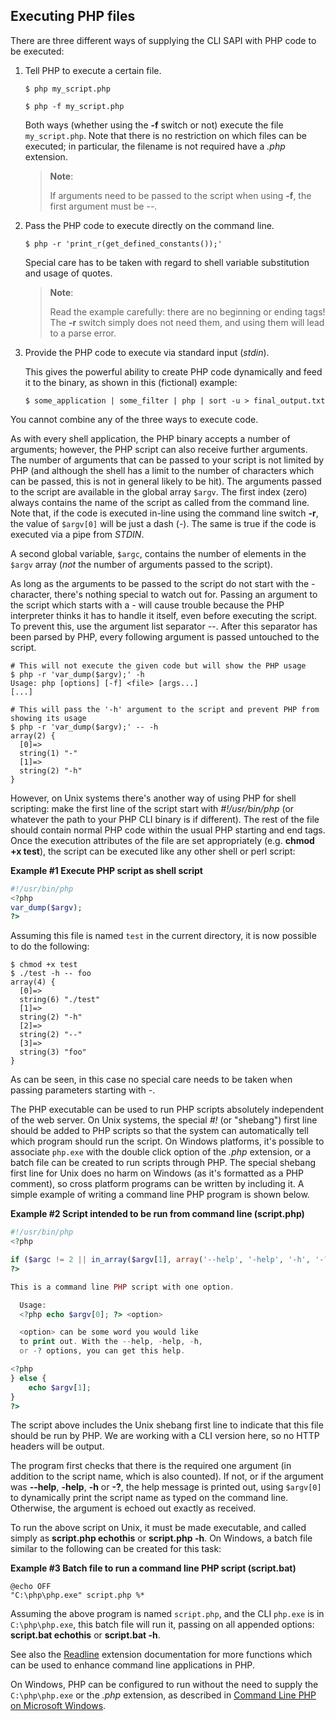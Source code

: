 Executing PHP files
-------------------

There are three different ways of supplying the CLI SAPI with PHP code
to be executed:

1.  Tell PHP to execute a certain file.

        $ php my_script.php

        $ php -f my_script.php

    Both ways (whether using the **-f** switch or not) execute the file
    `my_script.php`. Note that there is no restriction on which files
    can be executed; in particular, the filename is not required have a
    *.php* extension.

    > **Note**:
    >
    > If arguments need to be passed to the script when using **-f**,
    > the first argument must be *--*.

2.  Pass the PHP code to execute directly on the command line.

        $ php -r 'print_r(get_defined_constants());'

    Special care has to be taken with regard to shell variable
    substitution and usage of quotes.

    > **Note**:
    >
    > Read the example carefully: there are no beginning or ending tags!
    > The **-r** switch simply does not need them, and using them will
    > lead to a parse error.

3.  Provide the PHP code to execute via standard input (*stdin*).

    This gives the powerful ability to create PHP code dynamically and
    feed it to the binary, as shown in this (fictional) example:

        $ some_application | some_filter | php | sort -u > final_output.txt

You cannot combine any of the three ways to execute code.

As with every shell application, the PHP binary accepts a number of
arguments; however, the PHP script can also receive further arguments.
The number of arguments that can be passed to your script is not limited
by PHP (and although the shell has a limit to the number of characters
which can be passed, this is not in general likely to be hit). The
arguments passed to the script are available in the global array
`$argv`. The first index (zero) always contains the name of the script
as called from the command line. Note that, if the code is executed
in-line using the command line switch **-r**, the value of `$argv[0]`
will be just a dash (*-*). The same is true if the code is executed via
a pipe from *STDIN*.

A second global variable, `$argc`, contains the number of elements in
the `$argv` array (*not* the number of arguments passed to the script).

As long as the arguments to be passed to the script do not start with
the *-* character, there's nothing special to watch out for. Passing an
argument to the script which starts with a *-* will cause trouble
because the PHP interpreter thinks it has to handle it itself, even
before executing the script. To prevent this, use the argument list
separator *--*. After this separator has been parsed by PHP, every
following argument is passed untouched to the script.

    # This will not execute the given code but will show the PHP usage
    $ php -r 'var_dump($argv);' -h
    Usage: php [options] [-f] <file> [args...]
    [...]

    # This will pass the '-h' argument to the script and prevent PHP from showing its usage
    $ php -r 'var_dump($argv);' -- -h
    array(2) {
      [0]=>
      string(1) "-"
      [1]=>
      string(2) "-h"
    }

However, on Unix systems there's another way of using PHP for shell
scripting: make the first line of the script start with
*\#!/usr/bin/php* (or whatever the path to your PHP CLI binary is if
different). The rest of the file should contain normal PHP code within
the usual PHP starting and end tags. Once the execution attributes of
the file are set appropriately (e.g. **chmod +x test**), the script can
be executed like any other shell or perl script:

**Example \#1 Execute PHP script as shell script**

``` php
#!/usr/bin/php
<?php
var_dump($argv);
?>
```

Assuming this file is named `test` in the current directory, it is now
possible to do the following:

    $ chmod +x test
    $ ./test -h -- foo
    array(4) {
      [0]=>
      string(6) "./test"
      [1]=>
      string(2) "-h"
      [2]=>
      string(2) "--"
      [3]=>
      string(3) "foo"
    }

As can be seen, in this case no special care needs to be taken when
passing parameters starting with *-*.

The PHP executable can be used to run PHP scripts absolutely independent
of the web server. On Unix systems, the special *\#!* (or "shebang")
first line should be added to PHP scripts so that the system can
automatically tell which program should run the script. On Windows
platforms, it's possible to associate `php.exe` with the double click
option of the *.php* extension, or a batch file can be created to run
scripts through PHP. The special shebang first line for Unix does no
harm on Windows (as it's formatted as a PHP comment), so cross platform
programs can be written by including it. A simple example of writing a
command line PHP program is shown below.

**Example \#2 Script intended to be run from command line (script.php)**

``` php
#!/usr/bin/php
<?php

if ($argc != 2 || in_array($argv[1], array('--help', '-help', '-h', '-?'))) {
?>

This is a command line PHP script with one option.

  Usage:
  <?php echo $argv[0]; ?> <option>

  <option> can be some word you would like
  to print out. With the --help, -help, -h,
  or -? options, you can get this help.

<?php
} else {
    echo $argv[1];
}
?>
```

The script above includes the Unix shebang first line to indicate that
this file should be run by PHP. We are working with a CLI version here,
so no HTTP headers will be output.

The program first checks that there is the required one argument (in
addition to the script name, which is also counted). If not, or if the
argument was **--help**, **-help**, **-h** or **-?**, the help message
is printed out, using `$argv[0]` to dynamically print the script name as
typed on the command line. Otherwise, the argument is echoed out exactly
as received.

To run the above script on Unix, it must be made executable, and called
simply as **script.php echothis** or **script.php -h**. On Windows, a
batch file similar to the following can be created for this task:

**Example \#3 Batch file to run a command line PHP script (script.bat)**

``` shell
@echo OFF
"C:\php\php.exe" script.php %*
```

Assuming the above program is named `script.php`, and the CLI `php.exe`
is in `C:\php\php.exe`, this batch file will run it, passing on all
appended options: **script.bat echothis** or **script.bat -h**.

See also the <a href="/ref/readline.html" class="link">Readline</a>
extension documentation for more functions which can be used to enhance
command line applications in PHP.

On Windows, PHP can be configured to run without the need to supply the
`C:\php\php.exe` or the *.php* extension, as described in
<a href="/install/windows/legacy/index.html#install.windows.legacy.commandline" class="link">Command Line PHP on Microsoft Windows</a>.
